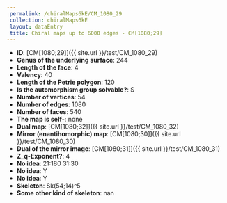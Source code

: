 ```yaml
--- 
 permalink: /chiralMaps6kE/CM_1080_29 
 collection: chiralMaps6kE
 layout: dataEntry
 title: Chiral maps up to 6000 edges - CM[1080;29]
---
```


- **ID**: [CM[1080;29]]({{ site.url }}/test/CM_1080_29)
- **Genus of the underlying surface**: 244
- **Length of the face**: 4
- **Valency**: 40
- **Length of the Petrie polygon**: 120
- **Is the automorphism group solvable?**: S
- **Number of vertices**: 54
- **Number of edges**: 1080
- **Number of faces**: 540
- **The map is self-**: none
- **Dual map**: [CM[1080;32]]({{ site.url }}/test/CM_1080_32)
- **Mirror (enantihomorphic) map**: [CM[1080;30]]({{ site.url }}/test/CM_1080_30)
- **Dual of the mirror image**: [CM[1080;31]]({{ site.url }}/test/CM_1080_31)
- **Z_q-Exponent?**: 4
- **No idea**:  21:180 31:30
- **No idea**: Y
- **No idea**: Y
- **Skeleton**: Sk(54;14)^5
- **Some other kind of skeleton**: nan
